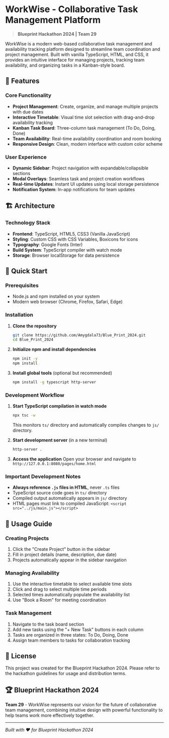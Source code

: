 ﻿# WorkWise - Collaborative Task Management Platform

> **Blueprint Hackathon 2024 | Team 29**

WorkWise is a modern web-based collaborative task management and availability tracking platform designed to streamline team coordination and project management. Built with vanilla TypeScript, HTML, and CSS, it provides an intuitive interface for managing projects, tracking team availability, and organizing tasks in a Kanban-style board.

## 🌟 Features

### Core Functionality
- **Project Management**: Create, organize, and manage multiple projects with due dates
- **Interactive Timetable**: Visual time slot selection with drag-and-drop availability tracking
- **Kanban Task Board**: Three-column task management (To Do, Doing, Done)
- **Team Availability**: Real-time availability coordination and room booking
- **Responsive Design**: Clean, modern interface with custom color scheme

### User Experience
- **Dynamic Sidebar**: Project navigation with expandable/collapsible sections
- **Modal Overlays**: Seamless task and project creation workflows
- **Real-time Updates**: Instant UI updates using local storage persistence
- **Notification System**: In-app notifications for team updates

## 🏗️ Architecture

### Technology Stack
- **Frontend**: TypeScript, HTML5, CSS3 (Vanilla JavaScript)
- **Styling**: Custom CSS with CSS Variables, Boxicons for icons
- **Typography**: Google Fonts (Inter)
- **Build System**: TypeScript compiler with watch mode
- **Storage**: Browser localStorage for data persistence

## 🚀 Quick Start

### Prerequisites
- Node.js and npm installed on your system
- Modern web browser (Chrome, Firefox, Safari, Edge)

### Installation

1. **Clone the repository**
   ```bash
   git clone https://github.com/Amygdala73/Blue_Print_2024.git
   cd Blue_Print_2024
   ```

2. **Initialize npm and install dependencies**
   ```bash
   npm init -y
   npm install
   ```

3. **Install global tools** (optional but recommended)
   ```bash
   npm install -g typescript http-server
   ```

### Development Workflow

1. **Start TypeScript compilation in watch mode**
   ```bash
   npx tsc -w
   ```
   This monitors `ts/` directory and automatically compiles changes to `js/` directory.

2. **Start development server** (in a new terminal)
   ```bash
   http-server .
   ```
   
3. **Access the application**
   Open your browser and navigate to `http://127.0.0.1:8080/pages/home.html`

### Important Development Notes
- **Always reference `.js` files in HTML**, never `.ts` files
- TypeScript source code goes in `ts/` directory
- Compiled output automatically appears in `js/` directory
- HTML pages must link to compiled JavaScript: `<script src="../js/main.js"></script>`

## 📱 Usage Guide

### Creating Projects
1. Click the "Create Project" button in the sidebar
2. Fill in project details (name, description, due date)
3. Projects automatically appear in the sidebar navigation

### Managing Availability
1. Use the interactive timetable to select available time slots
2. Click and drag to select multiple time periods
3. Selected times automatically populate the availability list
4. Use "Book a Room" for meeting coordination

### Task Management
1. Navigate to the task board section
2. Add new tasks using the "+ New Task" buttons in each column
3. Tasks are organized in three states: To Do, Doing, Done
4. Assign team members to tasks for collaboration tracking

## 📄 License

This project was created for the Blueprint Hackathon 2024. Please refer to the hackathon guidelines for usage and distribution terms.

## 🏆 Blueprint Hackathon 2024

**Team 29** - WorkWise represents our vision for the future of collaborative team management, combining intuitive design with powerful functionality to help teams work more effectively together.

---

*Built with ❤️ for Blueprint Hackathon 2024*

